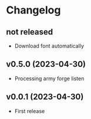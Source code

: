# Changelog

## not released

- Download font automatically

## v0.5.0 (2023-04-30)

- Processing army forge listen

## v0.0.1 (2023-04-30)

- First release
